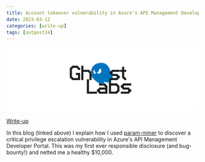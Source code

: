```yaml
---
title: Account takeover vulnerability in Azure’s API Management Developer Portal
date: 2023-03-12
categories: [write-up]
tags: [outpost24]
---
```


![GhostLabs - Outpost24](../assets/logo-ghost-labs.webp)

[Write-up](https://outpost24.com/blog/account-takeover-vulnerability-in-azures-api-management-developer-portal/)

In this blog (linked above) I explain how I used [param-miner](https://github.com/PortSwigger/param-miner) to discover a critical privilege escalation vulnerability in Azure's API Management Developer Portal. This was my first ever responsible disclosure (and bug-bounty!) and netted me a healthy $10,000.